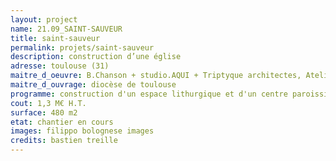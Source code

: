 ```yaml
---
layout: project
name: 21.09_SAINT-SAUVEUR
title: saint-sauveur
permalink: projets/saint-sauveur
description: construction d’une église
adresse: toulouse (31)
maitre_d_oeuvre: B.Chanson + studio.AQUI + Triptyque architectes, Atelier du dehors, Math Ingénierie, Sigma acoustisque, PEI structure
maitre_d_ouvrage: diocèse de toulouse
programme: construction d'un espace lithurgique et d'un centre paroissiale
cout: 1,3 M€ H.T.
surface: 480 m2
etat: chantier en cours
images: filippo bolognese images
credits: bastien treille
---
```

